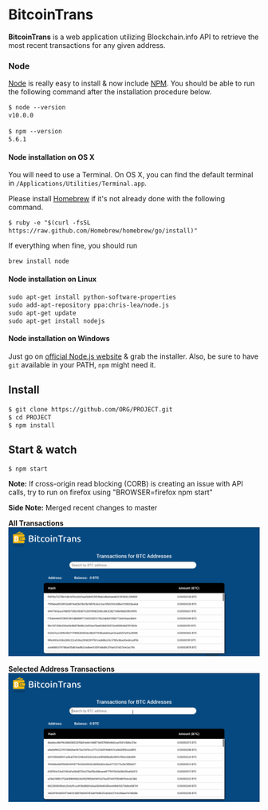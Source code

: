 # BitcoinTrans 

**BitcoinTrans** is a web application utilizing Blockchain.info API to retrieve the most recent transactions for any given   address.

### Node

[Node](http://nodejs.org/) is really easy to install & now include [NPM](https://npmjs.org/).
You should be able to run the following command after the installation procedure
below.

    $ node --version
    v10.0.0
    
    $ npm --version
    5.6.1

#### Node installation on OS X

You will need to use a Terminal. On OS X, you can find the default terminal in
`/Applications/Utilities/Terminal.app`.

Please install [Homebrew](http://brew.sh/) if it's not already done with the following command.

    $ ruby -e "$(curl -fsSL https://raw.github.com/Homebrew/homebrew/go/install)"

If everything when fine, you should run

    brew install node

#### Node installation on Linux

    sudo apt-get install python-software-properties
    sudo add-apt-repository ppa:chris-lea/node.js
    sudo apt-get update
    sudo apt-get install nodejs

#### Node installation on Windows

Just go on [official Node.js website](http://nodejs.org/) & grab the installer.
Also, be sure to have `git` available in your PATH, `npm` might need it.

## Install

    $ git clone https://github.com/ORG/PROJECT.git
    $ cd PROJECT
    $ npm install

## Start & watch

    $ npm start

**Note:** If cross-origin read blocking (CORB) is creating an issue with API calls, try to run on firefox using "BROWSER=firefox npm start"

**Side Note:** Merged recent changes to master 

**All Transactions**
<img src='https://github.com/lihaojin/BitcoinTrans_FrontEnd/blob/master/bitcointransgif.gif' />

**Selected Address Transactions**
<img src='https://github.com/lihaojin/BitcoinTrans_FrontEnd/blob/master/bitcointransgif2.gif' />



